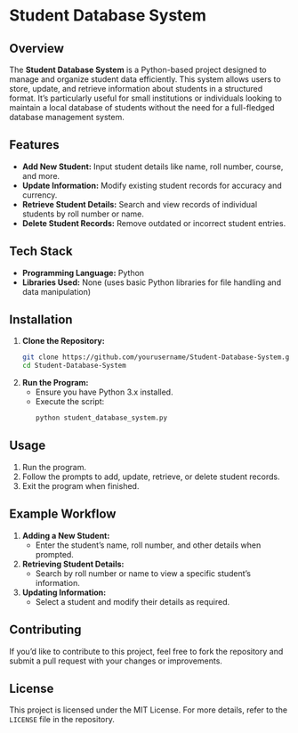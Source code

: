 
# Student Database System

## Overview
The **Student Database System** is a Python-based project designed to manage and organize student data efficiently. This system allows users to store, update, and retrieve information about students in a structured format. It’s particularly useful for small institutions or individuals looking to maintain a local database of students without the need for a full-fledged database management system.

## Features
- **Add New Student:** Input student details like name, roll number, course, and more.
- **Update Information:** Modify existing student records for accuracy and currency.
- **Retrieve Student Details:** Search and view records of individual students by roll number or name.
- **Delete Student Records:** Remove outdated or incorrect student entries.

## Tech Stack
- **Programming Language:** Python
- **Libraries Used:** None (uses basic Python libraries for file handling and data manipulation)

## Installation
1. **Clone the Repository:**
   ```bash
   git clone https://github.com/yourusername/Student-Database-System.git
   cd Student-Database-System
   ```
2. **Run the Program:**
   - Ensure you have Python 3.x installed.
   - Execute the script:
     ```bash
     python student_database_system.py
     ```

## Usage
1. Run the program.
2. Follow the prompts to add, update, retrieve, or delete student records.
3. Exit the program when finished.

## Example Workflow
1. **Adding a New Student:**
   - Enter the student’s name, roll number, and other details when prompted.
2. **Retrieving Student Details:**
   - Search by roll number or name to view a specific student’s information.
3. **Updating Information:**
   - Select a student and modify their details as required.

## Contributing
If you’d like to contribute to this project, feel free to fork the repository and submit a pull request with your changes or improvements.

## License
This project is licensed under the MIT License. For more details, refer to the `LICENSE` file in the repository.
